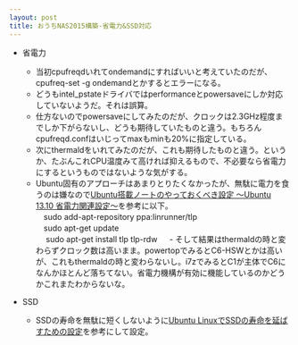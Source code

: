 ```yaml
---
layout: post
title: おうちNAS2015構築-省電力&SSD対応
---
```

 * 省電力
   - 当初cpufreqdいれてondemandにすればいいと考えていたのだが、cpufreq-set -g ondemandとかするとエラーになる。
   - どうもintel_pstateドライバではperformanceとpowersaveにしか対応していないようだ。それは誤算。
   - 仕方ないのでpowersaveにしてみたのだが、クロックは2.3GHz程度までしか下がらないし、どうも期待していたものと違う。もちろんcpufreqd.confはいじってmaxもminも20%に指定している。
   - 次にthermaldをいれてみたのだが、これも期待したものと違う。というか、たぶんこれCPU温度みて高ければ抑えるもので、不必要なら省電力にするというものではないような気がする。
   - Ubuntu固有のアプローチはあまりとりたくなかったが、無駄に電力を食うのは嫌なので[Ubuntu搭載ノートのやっておくべき設定 ～Ubuntu 13.10 省電力関連設定～](http://orebibou.com/2014/03/ubuntu%E6%90%AD%E8%BC%89%E3%83%8E%E3%83%BC%E3%83%88%E3%81%AE%E3%82%84%E3%81%A3%E3%81%A6%E3%81%8A%E3%81%8F%E3%81%B9%E3%81%8D%E8%A8%AD%E5%AE%9A-%EF%BD%9Eubuntu-13-10-%E7%9C%81%E9%9B%BB%E5%8A%9B%E9%96%A2/)を参考に以下。  
     　sudo add-apt-repository ppa:linrunner/tlp  
     　sudo apt-get update  
　     sudo apt-get install tlp tlp-rdw
　 - そして結果はthermaldの時と変わらずクロック数は高いまま。powertopでみるとC6-HSWとかは高いが、これもthermaldの時と変わらないし。i7zでみるとC1が主体でC6になんかほとんど落ちてない。省電力機構が有効に機能しているのかどうかこれまたわからないな。

* SSD
   - SSDの寿命を無駄に短くしないように[Ubuntu LinuxでSSDの寿命を延ばすための設定](http://oinume.hatenablog.com/entry/wp/299)を参考にして設定。

